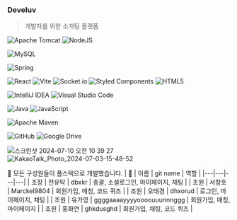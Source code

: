 ### Develuv

> 개발자를 위한 소개팅 플랫폼

![Apache Tomcat](https://img.shields.io/badge/apache%20tomcat-%23F8DC75.svg?style=for-the-badge&logo=apache-tomcat&logoColor=black)
![NodeJS](https://img.shields.io/badge/node.js-6DA55F?style=for-the-badge&logo=node.js&logoColor=white)

![MySQL](https://img.shields.io/badge/mysql-4479A1.svg?style=for-the-badge&logo=mysql&logoColor=white)

![Spring](https://img.shields.io/badge/spring-%236DB33F.svg?style=for-the-badge&logo=spring&logoColor=white)

![React](https://img.shields.io/badge/react-%2320232a.svg?style=for-the-badge&logo=react&logoColor=%2361DAFB)
![Vite](https://img.shields.io/badge/vite-%23646CFF.svg?style=for-the-badge&logo=vite&logoColor=white)
![Socket.io](https://img.shields.io/badge/Socket.io-black?style=for-the-badge&logo=socket.io&badgeColor=010101)
![Styled Components](https://img.shields.io/badge/styled--components-DB7093?style=for-the-badge&logo=styled-components&logoColor=white)
 ![HTML5](https://img.shields.io/badge/html5-%23E34F26.svg?style=for-the-badge&logo=html5&logoColor=white)
	
 ![IntelliJ IDEA](https://img.shields.io/badge/IntelliJIDEA-000000.svg?style=for-the-badge&logo=intellij-idea&logoColor=white)
 ![Visual Studio Code](https://img.shields.io/badge/Visual%20Studio%20Code-0078d7.svg?style=for-the-badge&logo=visual-studio-code&logoColor=white)

 ![Java](https://img.shields.io/badge/java-%23ED8B00.svg?style=for-the-badge&logo=openjdk&logoColor=white)
 ![JavaScript](https://img.shields.io/badge/javascript-%23323330.svg?style=for-the-badge&logo=javascript&logoColor=%23F7DF1E)
 
![Apache Maven](https://img.shields.io/badge/Apache%20Maven-C71A36?style=for-the-badge&logo=Apache%20Maven&logoColor=white)
 
 ![GitHub](https://img.shields.io/badge/github-%23121011.svg?style=for-the-badge&logo=github&logoColor=white)
 ![Google Drive](https://img.shields.io/badge/Google%20Drive-4285F4?style=for-the-badge&logo=googledrive&logoColor=white)

![스크린샷 2024-07-10 오전 10 39 27](https://github.com/ghkdusghd/Develuv/assets/164862216/c99993b0-5802-48f4-ba36-8a9c6b4261c9)
![KakaoTalk_Photo_2024-07-03-15-48-52](https://github.com/ghkdusghd/Develuv/assets/164862216/807f0a68-7781-45a1-b2b0-f8077d2b7477)


📢 모든 구성원들이 풀스택으로 개발했습니다.
| 🤍 | 이름 | git name | 역할 |
|---|---|---|---|
| 조장 | 전유탁 | dbxkr | 총괄, 소셜로그인, 마이페이지, 채팅 |
| 조원 | 서창호 | Marckel9804 | 회원가입, 매칭, 코드 퀴즈 |
| 조원 | 오태경 | dhxorud | 로그인, 마이페이지, 채팅 |
| 조원 | 유가영 | ggggaaaayyyyoooouuunnnggg | 회원가입, 매칭, 마이페이지 |
| 조원 | 홍화연 | ghkdusghd | 회원가입, 채팅, 코드 퀴즈 |
 
